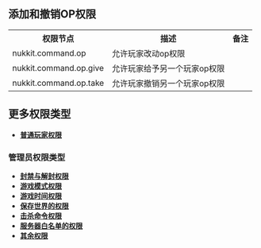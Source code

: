 ## **添加和撤销OP权限**
<table>
    <tr align="center" valign="center">
        <th>权限节点</th><th>描述</th><th>备注</th>
    </tr>
    <tr>
        <td>nukkit.command.op</td><td>允许玩家改动op权限</td><td></td>
    </tr>
    <tr>
        <td>nukkit.command.op.give</td><td>允许玩家给予另一个玩家op权限</td><td></td>
    </tr>
    <tr>
        <td>nukkit.command.op.take</td><td>允许玩家撤销另一个玩家op权限</td><td></td>
    </tr>
</table>

## **更多权限类型**
- **[普通玩家权限](../player.md)**
### **管理员权限类型**
- **[封禁与解封权限](./ban_and_unban.md)**
- **[游戏模式权限](./gamemode.md)**
- **[游戏时间权限](./time.md)**
- **[保存世界的权限](./save_world.md)**
- **[击杀命令权限](./kill.md)**
- **[服务器白名单的权限](./whitelist.md)**
- **[其余权限](./other.md)**